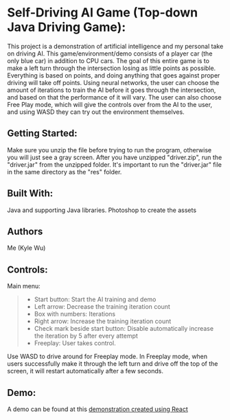 # Self-Driving AI Game (Top-down Java Driving Game):
This project is a demonstration of artificial intelligence and my personal take on driving AI. This game/environment/demo consists of a player car (the only blue car) in addition to CPU cars. The goal of this entire game is to make a left turn through the intersection losing as little points as possible. Everything is based on points, and doing anything that goes against proper driving will take off points.
Using neural networks, the user can choose the amount of iterations to train the AI before it goes through the intersection, and based on that the performance of it will vary.
The user can also choose Free Play mode, which will give the controls over from the AI to the user, and using WASD they can try out the environment themselves.

## Getting Started:
Make sure you unzip the file before trying to run the program, otherwise you will just see a gray screen.
After you have unzipped "driver.zip", run the "driver.jar" from the unzipped folder.
It's important to run the "driver.jar" file in the same directory as the "res" folder.

## Built With:
Java and supporting Java libraries.
Photoshop to create the assets

## Authors
Me (Kyle Wu)

## Controls:
Main menu:
>>
> * Start button: Start the AI training and demo
> * Left arrow: Decrease the training iteration count
> * Box with numbers: Iterations
> * Right arrow: Increase the training iteration count
> * Check mark beside start button: Disable automatically increase the iteration by 5 after every attempt
> * Freeplay: User takes control. 

Use WASD to drive around for Freeplay mode. In Freeplay mode, when users successfully make it through the left turn and drive off the top of the screen, it will restart automatically after a few seconds.

## Demo:
A demo can be found at this [demonstration created using React](https://kylewuu.github.io/driverAiDemo/)

